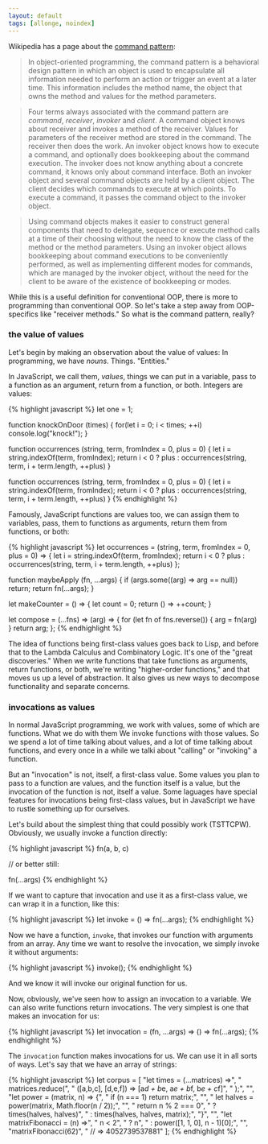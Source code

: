 ```yaml
---
layout: default
tags: [allonge, noindex]
---
```


Wikipedia has a page about the [command pattern][wiki]:

[wiki]: https://en.wikipedia.org/wiki/Command_pattern

> In object-oriented programming, the command pattern is a behavioral design pattern in which an object is used to encapsulate all information needed to perform an action or trigger an event at a later time. This information includes the method name, the object that owns the method and values for the method parameters.

> Four terms always associated with the command pattern are *command*, *receiver*, *invoker* and *client*. A command object knows about receiver and invokes a method of the receiver. Values for parameters of the receiver method are stored in the command. The receiver then does the work. An invoker object knows how to execute a command, and optionally does bookkeeping about the command execution. The invoker does not know anything about a concrete command, it knows only about command interface. Both an invoker object and several command objects are held by a client object. The client decides which commands to execute at which points. To execute a command, it passes the command object to the invoker object.

> Using command objects makes it easier to construct general components that need to delegate, sequence or execute method calls at a time of their choosing without the need to know the class of the method or the method parameters. Using an invoker object allows bookkeeping about command executions to be conveniently performed, as well as implementing different modes for commands, which are managed by the invoker object, without the need for the client to be aware of the existence of bookkeeping or modes.

While this is a useful definition for conventional OOP, there is more to programming than conventional OOP. So let's take a step away from OOP-specifics like "receiver methods." So what is the command pattern, really?

### the value of values

Let's begin by making an observation about the value of values: In programming, we have *nouns*. Things. "Entities."

In JavaScript, we call them, *values*, things we can put in a variable, pass to a function as an argument, return from a function, or both. Integers are values:

{% highlight javascript %}
let one = 1;

function knockOnDoor (times) {
  for(let i = 0; i < times; ++i)
    console.log("knock!");
}

function occurrences (string, term, fromIndex = 0, plus = 0) {
  let i = string.indexOf(term, fromIndex);
  return i < 0
         ? plus
         : occurrences(string, term, i + term.length, ++plus)
}

function occurrences (string, term, fromIndex = 0, plus = 0) {
  let i = string.indexOf(term, fromIndex);
  return i < 0
         ? plus
         : occurrences(string, term, i + term.length, ++plus)
}
{% endhighlight %}

Famously, JavaScript functions are values too, we can assign them to variables, pass, them to functions as arguments, return them from functions, or both:

{% highlight javascript %}
let occurrences = (string, term, fromIndex = 0, plus = 0) => {
  let i = string.indexOf(term, fromIndex);
  return i < 0
         ? plus
         : occurrences(string, term, i + term.length, ++plus)
};

function maybeApply (fn, ...args) {
  if (args.some((arg) => arg == null)) return;
  return fn(...args);
}

let makeCounter = () => {
  let count = 0;
  return () => ++count;
}

let compose = (...fns) =>
  (arg) => {
    for (let fn of fns.reverse()) {
      arg = fn(arg)
    }
    return arg;
  };
{% endhighlight %}

The idea of functions being first-class values goes back to Lisp, and before that to the Lambda Calculus and Combinatory Logic. It's one of the "great discoveries." When we write functions that take functions as arguments, return functions, or both, we're writing "higher-order functions," and that moves us up a level of abstraction. It also gives us new ways to decompose functionality and separate concerns.

### invocations as values

In normal JavaScript programming, we work with values, some of which are functions. What we do with them We invoke functions with those values. So we spend a lot of time talking about values, and a lot of time talking about functions, and every once in a while we talki about "calling" or "invoking" a function.

But an "invocation" is not, itself, a first-class value. Some values you plan to pass to a function are values, and the function itself is a value, but the invocation of the function is not, itself a value. Some laguages have special features for invocations being first-class values, but in JavaScript we have to rustle something up for ourselves.

Let's build about the simplest thing that could possibly work (TSTTCPW). Obviously, we usually invoke a function directly:

{% highlight javascript %}
fn(a, b, c)

// or better still:

fn(...args)
{% endhighlight %}

If we want to capture that invocation and use it as a first-class value, we can wrap it in a function, like this:

{% highlight javascript %}
let invoke = () => fn(...args);
{% endhighlight %}

Now we have a function, `invoke`, that invokes our function with arguments from an array. Any time we want to resolve the invocation, we simply invoke it without arguments:

{% highlight javascript %}
invoke();
{% endhighlight %}

And we know it will invoke our original function for us.

Now, obviously, we've seen how to assign an invocation to a variable. We can also write functions return invocations. The very simplest is one that makes an invocation for us:

{% highlight javascript %}
let invocation = (fn, ...args) =>
  () => fn(...args);
{% endhighlight %}

The `invocation` function makes invocations for us. We can use it in all sorts of ways. Let's say that we have an array of strings:

{% highlight javascript %}
let corpus = [
  "let times = (...matrices) =>",
  "  matrices.reduce(",
  "    ([a,b,c], [d,e,f]) => [a*d + b*e, a*e + b*f, b*e + c*f]",
  "  );",
  "",
  "let power = (matrix, n) => {",
  "  if (n === 1) return matrix;",
  "",
  "  let halves = power(matrix, Math.floor(n / 2));",
  "",
  "  return n % 2 === 0",
  "         ? times(halves, halves)",
  "         : times(halves, halves, matrix);",
  "}",
  "",
  "let matrixFibonacci = (n) =>",
  "  n < 2",
  "  ? n",
  "  : power([1, 1, 0], n - 1)[0];",
  "",
  "matrixFibonacci(62)",
  "  // => 4052739537881"
];
{% endhighlight %}
